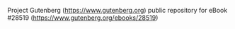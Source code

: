 Project Gutenberg (https://www.gutenberg.org) public repository for eBook #28519 (https://www.gutenberg.org/ebooks/28519)
